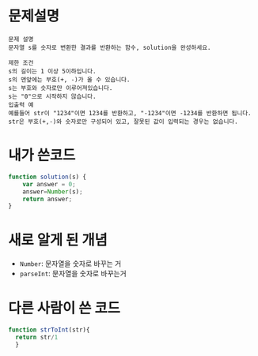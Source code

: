 # 문제설명


    문제 설명
    문자열 s를 숫자로 변환한 결과를 반환하는 함수, solution을 완성하세요.

    제한 조건
    s의 길이는 1 이상 5이하입니다.
    s의 맨앞에는 부호(+, -)가 올 수 있습니다.
    s는 부호와 숫자로만 이루어져있습니다.
    s는 "0"으로 시작하지 않습니다.
    입출력 예
    예를들어 str이 "1234"이면 1234를 반환하고, "-1234"이면 -1234를 반환하면 됩니다.
    str은 부호(+,-)와 숫자로만 구성되어 있고, 잘못된 값이 입력되는 경우는 없습니다.




# 내가 쓴코드 

```javascript
function solution(s) {
    var answer = 0;
    answer=Number(s);
    return answer;
}
```

# 새로 알게 된 개념
+ `Number`:  문자열을 숫자로 바꾸는 거
+ `parseInt`: 문자열을 숫자로 바꾸는거 


# 다른 사람이 쓴 코드
```javascript
function strToInt(str){
  return str/1
  }
```

